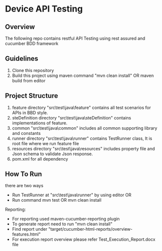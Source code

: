 # Device API Testing

## Overview
The following repo contains restful API Testing using rest assured and cucumber BDD framework

## Guidelines
1. Clone this repository
2. Build this project using maven command "mvn clean install" OR maven build from editor


## Project Structure
1. feature directory "src\test\java\feature" contains all test scenarios for APIs in BBD style.
2. steDefinition directory "src\test\java\steDefinition" contains implementations of feature.
3. common "src\test\java\common" includes all common supporting library and constants
4. runner directory "src\test\java\runner" contains TestRunner class, It is root file where we run feature file
5. resources directory "src\test\java\resources" includes property file and Json schema to validate Json response.
6. pom.xml for all dependency

## How To Run
there are two ways 
- Run TestRunner at "src\test\java\runner" by using editor 
    OR
- Run command mvn test OR mvn clean install

Reporting:
- For reporting used maven-cucumber-reporting plugin 
- To generate report need to run "mvn clean install"
- Find report under "target/cucumber-html-reports/overview-features.html"
- For execution report overview please refer Test_Execution_Report.docx file

